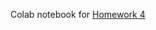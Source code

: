 Colab notebook for [Homework 4](https://colab.research.google.com/drive/13gTmCYrGv_Y9MJx0W9Mb1wGBGFA4ThQ9)
